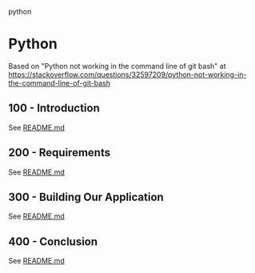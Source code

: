 python
# Python

Based on "Python not working in the command line of git bash" at https://stackoverflow.com/questions/32597209/python-not-working-in-the-command-line-of-git-bash

## 100 - Introduction

See [README.md](./100/README.md)

## 200 - Requirements

See [README.md](./200/README.md)

## 300 - Building Our Application

See [README.md](./300/README.md)

## 400 - Conclusion

See [README.md](./400/README.md)
